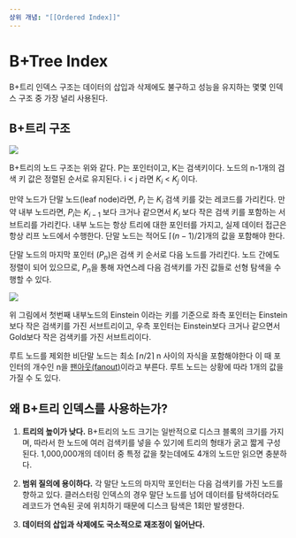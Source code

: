 ```yaml
---
상위 개념: "[[Ordered Index]]"
---
```

# B+Tree Index
B+트리 인덱스 구조는 데이터의 삽입과 삭제에도 불구하고 성능을 유지하는 몇몇 인덱스 구조 중 가장 널리 사용된다. 

## B+트리 구조
![](https://i.imgur.com/iZF5j8l.png)

B+트리의 노드 구조는 위와 같다. P는 포인터이고, K는 검색키이다. 노드의 n-1개의 검색 키 값은 정렬된 순서로 유지된다. i  < j 라면 $K_i$ < $K_j$ 이다.

만약 노드가 단말 노드(leaf node)라면, $P_i$ 는 $K_i$ 검색 키를 갖는 레코드를 가리킨다. 만약 내부 노드라면, $P_i$는 $K_{i-1}$ 보다 크거나 같으면서 $K_i$ 보다 작은 검색 키를 포함하는 서브트리를 가리킨다. 내부 노드는 항상 트리에 대한 포인터를 가지고, 실제 데이터 접근은 항상 리프 노드에서 수행한다. 단말 노드는 적어도 $\lceil(n-1)/2\rceil$개의 값을 포함해야 한다.

단말 노드의 마지막 포인터 ($P_n$)은 검색 키 순서로 다음 노드를 가리킨다. 노드 간에도 정렬이 되어 있으므로, $P_n$을 통해 자연스레 다음 검색키를 가진 값들로 선형 탐색을 수행할 수 있다.

![](https://i.imgur.com/EDa2fG4.png)

위 그림에서 첫번째 내부노드의 Einstein 이라는 키를 기준으로 좌측 포인터는 Einstein보다 작은 검색키를 가진 서브트리이고, 우측 포인터는 Einstein보다 크거나 같으면서 Gold보다 작은 검색키를 가진 서브트리이다.

루트 노드를 제외한 비단말 노드는 최소 $\lceil n / 2 \rceil$ n 사이의 자식을 포함해야한다 이 때 포인터의 개수인 n을 [팬아웃(fanout)](Fanout)이라고 부른다. 루트 노드는 상황에 따라 1개의 값을 가질 수 도 있다.



## 왜 B+트리 인덱스를 사용하는가?
1. **트리의 높이가 낮다.**
B+트리의 노드 크기는 일반적으로 디스크 블록의 크기를 가지며, 따라서 한 노드에 여러 검색키를 넣을 수 있기에 트리의 형태가 굵고 짧게 구성된다. 1,000,000개의 데이터 중 특정 값을 찾는데에도 4개의 노드만 읽으면 충분하다.

2. **범위 질의에 용이하다.**
각 말단 노드의 마지막 포인터는 다음 검색키를 가진 노드를 향하고 있다. 클러스터링 인덱스의 경우 말단 노드를 넘어 데이터를 탐색하더라도 레코드가 연속된 곳에 위치하기 때문에 디스크 탐색은 1회만 발생한다. 

3. **데이터의 삽입과 삭제에도 국소적으로 재조정이 일어난다.**

